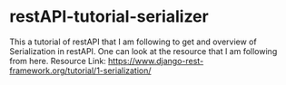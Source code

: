 # restAPI-tutorial-serializer
This a tutorial of restAPI that I am following to get and overview of Serialization in restAPI. One can look at the resource that I am following from here. 
Resource Link: https://www.django-rest-framework.org/tutorial/1-serialization/
